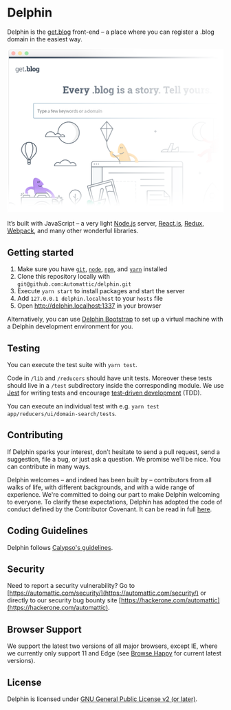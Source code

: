 # Delphin

Delphin is the [get.blog](https://get.blog/) front-end – a place where you can register a .blog domain in the easiest way.

![beautiful screenshot](screenshot.png)

It’s built with JavaScript – a very light [Node.js](https://nodejs.org) server, [React.js](https://facebook.github.io/react/), [Redux](http://redux.js.org/), [Webpack](https://webpack.js.org/), and many other wonderful libraries.

## Getting started

1. Make sure you have [`git`](https://git-scm.com/book/en/v2/Getting-Started-Installing-Git), [`node`](https://nodejs.org/en/download/package-manager/), [`npm`](https://docs.npmjs.com/getting-started/installing-node), and [`yarn`](https://yarnpkg.com/en/docs/install) installed
2. Clone this repository locally with `git@github.com:Automattic/delphin.git`
3. Execute `yarn start` to install packages and start the server
4. Add `127.0.0.1 delphin.localhost` to your `hosts` file
5. Open http://delphin.localhost:1337 in your browser

Alternatively, you can use [Delphin Bootstrap](https://github.com/Automattic/delphin-bootstrap) to set up a virtual machine with a Delphin development environment for you.

## Testing

You can execute the test suite with `yarn test`.

Code in `/lib` and `/reducers` should have unit tests. Moreover these tests should live in a `/test` subdirectory inside the corresponding module. We use [Jest](https://facebook.github.io/jest/) for writing tests and encourage [test-driven development](https://en.wikipedia.org/wiki/Test-driven_development) (TDD).

You can execute an individual test with e.g. `yarn test app/reducers/ui/domain-search/tests`.

## Contributing

If Delphin sparks your interest, don’t hesitate to send a pull request, send a suggestion, file a bug, or just ask a question. We promise we’ll be nice. You can contribute in many ways.

Delphin welcomes – and indeed has been built by – contributors from all walks of life, with different backgrounds, and with a wide range of experience. We're committed to doing our part to make Delphin welcoming to everyone. To clarify these expectations, Delphin has adopted the code of conduct defined by the Contributor Covenant. It can be read in full [here](CODE-OF-CONDUCT.md).

## Coding Guidelines

Delphin follows [Calypso's guidelines](https://github.com/Automattic/wp-calypso/blob/master/docs/coding-guidelines.md).

## Security

Need to report a security vulnerability? Go to [https://automattic.com/security/](https://automattic.com/security/) or directly to our security bug bounty site [https://hackerone.com/automattic](https://hackerone.com/automattic).

## Browser Support

We support the latest two versions of all major browsers, except IE, where we currently only support 11 and Edge (see [Browse Happy](http://browsehappy.com) for current latest versions).

## License

Delphin is licensed under [GNU General Public License v2 (or later)](./LICENSE.md).
